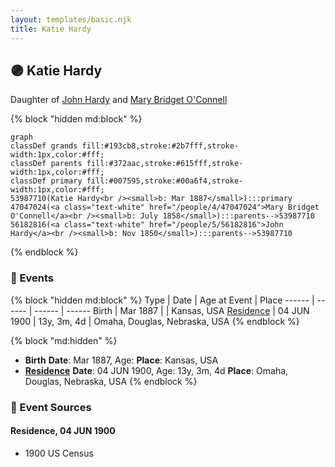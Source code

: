 ```yaml
---
layout: templates/basic.njk
title: Katie Hardy
---
```

## 🟣 Katie Hardy

Daughter of [John Hardy](/people/5/56182816) and [Mary Bridget O'Connell](/people/4/47047024)

{% block "hidden md:block" %}
```mermaid
graph
classDef grands fill:#193cb8,stroke:#2b7fff,stroke-width:1px,color:#fff;
classDef parents fill:#372aac,stroke:#615fff,stroke-width:1px,color:#fff;
classDef primary fill:#007595,stroke:#00a6f4,stroke-width:1px,color:#fff;
53987710(Katie Hardy<br /><small>b: Mar 1887</small>):::primary
47047024(<a class="text-white" href="/people/4/47047024">Mary Bridget O'Connell</a><br /><small>b: July 1858</small>):::parents-->53987710
56182816(<a class="text-white" href="/people/5/56182816">John Hardy</a><br /><small>b: Nov 1850</small>):::parents-->53987710
```
{% endblock %}

### 📆 Events

{% block "hidden md:block" %}
Type | Date | Age at Event | Place
------ | ------ | ------ | ------
Birth | Mar 1887 |  | Kansas, USA
[Residence](#event-event-0) | 04 JUN 1900 | 13y, 3m, 4d | Omaha, Douglas, Nebraska, USA
{% endblock %}

{% block "md:hidden" %}
- **Birth**
**Date**: Mar 1887, Age:
**Place**: Kansas, USA
- **[Residence](#event-event-0)**
**Date**: 04 JUN 1900, Age: 13y, 3m, 4d
**Place**: Omaha, Douglas, Nebraska, USA
{% endblock %}

### 📰 Event Sources

#### <a id="event-event-0"></a> Residence, 04 JUN 1900
* 1900 US Census
